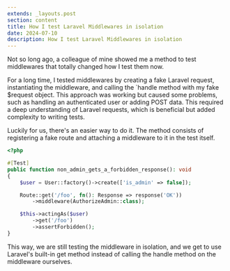 ```yaml
---
extends: _layouts.post
section: content
title: How I test Laravel Middlewares in isolation
date: 2024-07-10
description: How I test Laravel Middlewares in isolation
---
```


Not so long ago, a colleague of mine showed me a method to test middlewares that totally changed how I test them now.

For a long time, I tested middlewares by creating a fake Laravel request, instantiating the middleware, and calling the `handle method with my fake $request object. This approach was working but caused some problems, such as handling an authenticated user or adding POST data. This required a deep understanding of Laravel requests, which is beneficial but added complexity to writing tests.

Luckily for us, there's an easier way to do it. The method consists of registering a fake route and attaching a middleware to it in the test itself.

```php
<?php

#[Test]
public function non_admin_gets_a_forbidden_response(): void
{
    $user = User::factory()->create(['is_admin' => false]);

    Route::get('/foo', fn(): Response => response('OK'))
        ->middleware(AuthorizeAdmin::class);

    $this->actingAs($user)
        ->get('/foo')
        ->assertForbidden();
}
```

This way, we are still testing the middleware in isolation, and we get to use Laravel's built-in get method instead of calling the handle method on the middleware ourselves.
